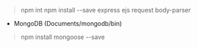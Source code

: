 > npm int
> npm install --save express ejs request body-parser

+ MongoDB (Documents/mongodb/bin)

> npm install mongoose --save